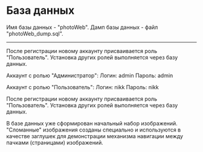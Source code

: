 # База данных
Имя базы данных - "photoWeb".
Дамп базы данных - файл "photoWeb_dump.sql".
______
После регистрации новому аккаунту присваивается роль "Пользователь". Установка других ролей выполняется через базу данных.

Аккаунт с ролью "Администратор":
Логин: admin
Пароль: admin

Аккаунт с ролью "Пользователь":
Логин: nikk
Пароль: nikk

После регистрации новому аккаунту присваивается роль "Пользователь". Установка других ролей выполняется через базу данных.

В базе данных уже сформирован начальный набор изображений. "Сломанные" изображения созданы специально и используются в качестве заглушек для демонстрации механизма навигации между пачками (страницами) изображений. 
